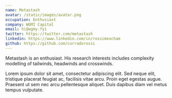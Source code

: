 ```yaml
---
name: Metastash
avatar: /static/images/avatar.png
occupation: Enthusiast
company: WGMI Capital
email: hi@wgmy.fyi
twitter: https://twitter.com/metastash
linkedin: https://www.linkedin.com/in/rossimeacham
github: https://github.com/corradorossi
---
```


Metastash is an enthusiast. His research interests includes complexity modelling of tailwinds, headwinds and crosswinds.

Lorem ipsum dolor sit amet, consectetur adipiscing elit. Sed neque elit, tristique placerat feugiat ac, facilisis vitae arcu. Proin eget egestas augue. Praesent ut sem nec arcu pellentesque aliquet. Duis dapibus diam vel metus tempus vulputate.
